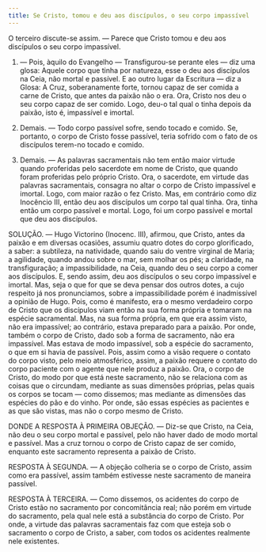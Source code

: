 ```yaml
---
title: Se Cristo, tomou e deu aos discípulos, o seu corpo impassível
---
```


O terceiro discute-se assim. — Parece que Cristo tomou e deu aos discípulos o seu corpo impassível.  

1. — Pois, àquilo do Evangelho — Transfigurou-se perante eles — diz uma glosa: Aquele corpo que tinha por natureza, esse o deu aos discípulos na Ceia, não mortal e passível. E ao outro lugar da Escritura — diz a Glosa: A Cruz, soberanamente forte, tornou capaz de ser comida a carne de Cristo, que antes da paixão não o era. Ora, Cristo nos deu o seu corpo capaz de ser comido. Logo, deu-o tal qual o tinha depois da paixão, isto é, impassível e imortal.  

2. Demais. — Todo corpo passível sofre, sendo tocado e comido. Se, portanto, o corpo de Cristo fosse passível, teria sofrido com o fato de os discípulos terem-no tocado e comido.  

3. Demais. — As palavras sacramentais não tem então maior virtude quando proferidas pelo sacerdote em nome de Cristo, que quando foram proferidas pelo próprio Cristo. Ora, o sacerdote, em virtude das palavras sacramentais, consagra no altar o corpo de Cristo impassível e imortal. Logo, com maior razão o fez Cristo.  Mas, em contrário como diz Inocêncio III, então deu aos discípulos um corpo tal qual tinha. Ora, tinha então um corpo passível e mortal. Logo, foi um corpo passível e mortal que deu aos discípulos.  

SOLUÇÃO. — Hugo Victorino (Inocenc. III), afirmou, que Cristo, antes da paixão e em diversas ocasiões, assumiu quatro dotes do corpo glorificado, a saber: a subtileza, na natividade, quando saiu do ventre virginal de Maria; a agilidade, quando andou sobre o mar, sem molhar os pés; a claridade, na transfiguração; a impassibilidade, na Ceia, quando deu o seu corpo a comer aos discípulos. E, sendo assim, deu aos discípulos o seu corpo impassível e imortal. Mas, seja o que for que se deva pensar dos outros dotes, a cujo respeito já nos pronunciamos, sobre a impassibilidade porém é inadmissível a opinião de Hugo. Pois, como é manifesto, era o mesmo verdadeiro corpo de Cristo que os discípulos viam então na sua forma própria e tomaram na espécie sacramental. Mas, na sua forma própria, em que era assim visto, não era impassível; ao contrário, estava preparado para a paixão. Por onde, também o corpo de Cristo, dado sob a forma de sacramento, não era impassível. Mas estava de modo impassível, sob a espécie do sacramento, o que em si havia de passível. Pois, assim como a visão requere o contato do corpo visto, pelo meio atmosférico, assim, a paixão requere o contato do corpo paciente com o agente que nele produz a paixão. Ora, o corpo de Cristo, do modo por que está neste sacramento, não se relaciona com as coisas que o circundam, mediante as suas dimensões próprias, pelas quais os corpos se tocam — como dissemos; mas mediante as dimensões das espécies do pão e do vinho. Por onde, são essas espécies as pacientes e as que são vistas, mas não o corpo mesmo de Cristo.  

DONDE A RESPOSTA À PRIMEIRA OBJEÇÃO. — Diz-se que Cristo, na Ceia, não deu o seu corpo mortal e passível, pelo não haver dado de modo mortal e passível. Mas a cruz tornou o corpo de Cristo capaz de ser comido, enquanto este sacramento representa a paixão de Cristo.  

RESPOSTA À SEGUNDA. — A objeção colheria se o corpo de Cristo, assim como era passível, assim também estivesse neste sacramento de maneira passível.  

RESPOSTA À TERCEIRA. — Como dissemos, os acidentes do corpo de Cristo estão no sacramento por concomitância real; não porém em virtude do sacramento, pela qual nele está a substância do corpo de Cristo. Por onde, a virtude das palavras sacramentais faz com que esteja sob o sacramento o corpo de Cristo, a saber, com todos os acidentes realmente nele existentes.